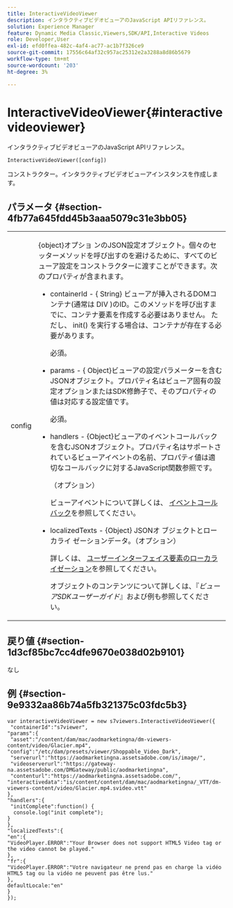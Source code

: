 ```yaml
---
title: InteractiveVideoViewer
description: インタラクティブビデオビューアのJavaScript APIリファレンス。
solution: Experience Manager
feature: Dynamic Media Classic,Viewers,SDK/API,Interactive Videos
role: Developer,User
exl-id: efd0ffea-482c-4af4-ac77-ac1b7f326ce9
source-git-commit: 17556c64af32c957ac25312e2a3288a8d86b5679
workflow-type: tm+mt
source-wordcount: '203'
ht-degree: 3%

---
```


# InteractiveVideoViewer{#interactivevideoviewer}

インタラクティブビデオビューアのJavaScript APIリファレンス。

`InteractiveVideoViewer([config])`

コンストラクター。インタラクティブビデオビューアインスタンスを作成します。

## パラメータ {#section-4fb77a645fdd45b3aaa5079c31e3bb05}

<table id="table_896DFF34A68A403DB93A6D597461A573"> 
 <tbody> 
  <tr> 
   <td colname="col1"> <p> <span class="codeph"> <span class="varname"> config  </span> </span> </p> </td> 
   <td colname="col2"> <p> <span class="codeph"> {object}オプショ </span> ンのJSON設定オブジェクト。個々のセッターメソッドを呼び出すのを避けるために、すべてのビューア設定をコンストラクターに渡すことができます。次のプロパティが含まれます。 </p> <p> 
     <ul id="ul_789DBD5B72ED4C80B685455B0D59494D"> 
      <li id="li_28FDCB53E4AD4097A51F21B876C18FB1"> <p> <span class="codeph"> containerId  </span> - { <span class="codeph"> String}  </span> ビューアが挿入されるDOMコンテナ(通常は <span class="codeph"> DIV  </span>)のID。このメソッドを呼び出すまでに、コンテナ要素を作成する必要はありません。 ただし、<span class="codeph"> init() </span>を実行する場合は、コンテナが存在する必要があります。 </p> <p>必須。 </p> </li> 
      <li id="li_FDE00392DC1544ABBDD75F81EF814EF2"> <p> <span class="codeph"> params  </span> - { <span class="codeph">  </span> Object}ビューアの設定パラメーターを含むJSONオブジェクト。プロパティ名はビューア固有の設定オプションまたはSDK修飾子で、そのプロパティの値は対応する設定値です。 </p> <p>必須。 </p> </li> 
      <li id="li_C534D5091CDA4717BCC48E3EBBF09AB8"> <p> <span class="codeph"> handlers  </span> -  <span class="codeph">  </span> {Object}ビューアのイベントコールバックを含むJSONオブジェクト。プロパティ名はサポートされているビューアイベントの名前、プロパティ値は適切なコールバックに対するJavaScript関数参照です。 </p> <p>（オプション） </p> <p>ビューアイベントについて詳しくは、 <a href="../../../c-html5-aem-asset-viewers/c-html5-aem-int-video/c-html5-aem-int-video-event-callbacks.md#concept-66d5996f2b1b44cab3d5264cda5c50cd" format="dita" scope="local">イベントコールバック</a>を参照してください。 </p> </li> 
      <li id="li_42A3F3BEF1004E069F0FB2AE0A30B093"> <p> <span class="codeph"> localizedTexts  </span> - {Object} JSONオ <span class="codeph"> ブジェクトとローカライ </span> ゼーションデータ。（オプション） </p> <p>詳しくは、 <a href="../../../c-html5-aem-asset-viewers/c-html5-aem-int-video/c-html5-aem-int-video-viewer-localization.md#concept-cbfc39344c494eb7b9f6a272cff0cc74" format="dita" scope="local">ユーザーインターフェイス要素のローカライゼーション</a>を参照してください。 </p> <p>オブジェクトのコンテンツについて詳しくは、『<i>ビューアSDKユーザーガイド</i>』および例も参照してください。 </p> </li> 
     </ul> </p> </td> 
  </tr> 
 </tbody> 
</table>

## 戻り値 {#section-1d3cf85bc7cc4dfe9670e038d02b9101}

なし

## 例 {#section-9e9332aa86b74a5fb321375c03fdc5b3}

```
var interactiveVideoViewer = new s7viewers.InteractiveVideoViewer({ 
 "containerId":"s7viewer", 
"params":{ 
 "asset":"/content/dam/mac/aodmarketingna/dm-viewers-content/video/Glacier.mp4", 
"config":"/etc/dam/presets/viewer/Shoppable_Video_Dark", 
 "serverurl":"https://aodmarketingna.assetsadobe.com/is/image/", 
 "videoserverurl":"https://gateway-na.assetsadobe.com/DMGateway/public/aodmarketingna", 
 "contenturl":"https://aodmarketingna.assetsadobe.com/", 
"interactivedata":"is/content/content/dam/mac/aodmarketingna/_VTT/dm-viewers-content/video/Glacier.mp4.svideo.vtt" 
}, 
"handlers":{ 
 "initComplete":function() { 
  console.log("init complete"); 
} 
}, 
"localizedTexts":{ 
"en":{ 
"VideoPlayer.ERROR":"Your Browser does not support HTML5 Video tag or the video cannot be played." 
}, 
"fr":{ 
"VideoPlayer.ERROR":"Votre navigateur ne prend pas en charge la vidéo HTML5 tag ou la vidéo ne peuvent pas être lus." 
}, 
defaultLocale:"en" 
} 
});
```
